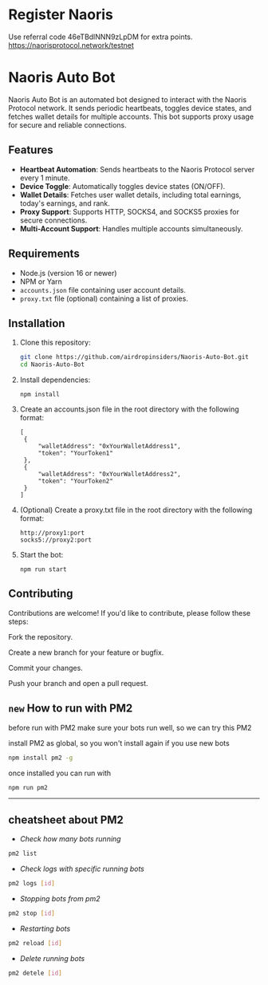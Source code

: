 # Register Naoris
Use referral code 46eTBdlNNN9zLpDM for extra points.
https://naorisprotocol.network/testnet 

# Naoris Auto Bot

Naoris Auto Bot is an automated bot designed to interact with the Naoris Protocol network. It sends periodic heartbeats, toggles device states, and fetches wallet details for multiple accounts. This bot supports proxy usage for secure and reliable connections.

## Features

- **Heartbeat Automation**: Sends heartbeats to the Naoris Protocol server every 1 minute.
- **Device Toggle**: Automatically toggles device states (ON/OFF).
- **Wallet Details**: Fetches user wallet details, including total earnings, today's earnings, and rank.
- **Proxy Support**: Supports HTTP, SOCKS4, and SOCKS5 proxies for secure connections.
- **Multi-Account Support**: Handles multiple accounts simultaneously.

## Requirements

- Node.js (version 16 or newer)
- NPM or Yarn
- `accounts.json` file containing user account details.
- `proxy.txt` file (optional) containing a list of proxies.

## Installation

1. Clone this repository:
   ```bash
   git clone https://github.com/airdropinsiders/Naoris-Auto-Bot.git
   cd Naoris-Auto-Bot
   ```
2. Install dependencies:
   ```
   npm install
   ```
3. Create an accounts.json file in the root directory with the following format:
   ```
   [
    {
        "walletAddress": "0xYourWalletAddress1",
        "token": "YourToken1"
    },
    {
        "walletAddress": "0xYourWalletAddress2",
        "token": "YourToken2"
    }
   ]
   ```
4. (Optional) Create a proxy.txt file in the root directory with the following format:
   ```
   http://proxy1:port
   socks5://proxy2:port
   ```
5. Start the bot:
   ```
   npm run start
   ```

## Contributing
Contributions are welcome! If you'd like to contribute, please follow these steps:

Fork the repository.

Create a new branch for your feature or bugfix.

Commit your changes.

Push your branch and open a pull request.



## `new` How to run with PM2
before run with PM2 make sure your bots run well, so we can try this PM2

install PM2 as global, so you won't install again if you use new bots
```bash
npm install pm2 -g
```

once installed you can run with
```bash
npm run pm2
```


<hr>

## __cheatsheet about PM2__

- *Check how many bots running*
```bash
pm2 list
```
- *Check logs with specific running bots*
```bash
pm2 logs [id]
```
- *Stopping bots from pm2*
```bash
pm2 stop [id]
```
- *Restarting bots*
```bash
pm2 reload [id]
```
- *Delete running bots*
```bash
pm2 detele [id]
```
